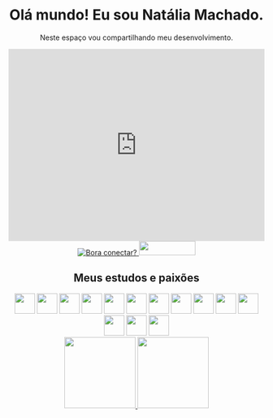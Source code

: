 
<h1 align="center">Olá mundo! Eu sou Natália Machado.</h1>
<div align="center">
	<p>
		Neste espaço vou compartilhando meu desenvolvimento.
	</p>
	<div style="padding-top:75.000%;position:relative;">
	<iframe src="https://gifer.com/embed/JKkW" width="100%" height="100%" style='position:absolute;top:0;left:0;' frameBorder="0" allowFullScreen></iframe>
	</div>
</div>
<div align="center">
    <a href="https://www.linkedin.com/in/nataliasfmmachado/" target="_blank">
        <img title="Bora conectar?" src="https://img.shields.io/badge/LinkedIn-0077B5?style=for-the-badge&logo=linkedin&logoColor=white">
    </a>
    <a href="mailto:nataliasfmmachado@gmail.com" target="_blank">
        <img src="https://img.shields.io/badge/Gmail-D14836?style=for-the-badge&logo=gmail&logoColor=white" width="111px" height="28px">
    </a>
</div>
<h2 align="center">Meus estudos e paixões</h2>
<div align="center">
		<img src="https://cdn.jsdelivr.net/gh/devicons/devicon/icons/java/java-original.svg" width="40" height="40"/>  
		<img src="https://cdn.jsdelivr.net/gh/devicons/devicon/icons/spring/spring-original.svg" width="40" height="40"/>
		<img src="https://cdn.jsdelivr.net/gh/devicons/devicon/icons/html5/html5-original.svg" width="40" height="40"/>  
		<img src="https://cdn.jsdelivr.net/gh/devicons/devicon/icons/css3/css3-original.svg" width="40" height="40"/>
		<img src="https://cdn.jsdelivr.net/gh/devicons/devicon/icons/angularjs/angularjs-original.svg" width="40" height="40"/>  
    <img src="https://cdn.jsdelivr.net/gh/devicons/devicon/icons/javascript/javascript-original.svg" width="40" height="40"/>
    <img src="https://cdn.jsdelivr.net/gh/devicons/devicon/icons/typescript/typescript-original.svg" width="40" height="40"/>
    <img src="https://cdn.jsdelivr.net/gh/devicons/devicon/icons/mysql/mysql-original-wordmark.svg" width="40" height="40"/>
    <img src="https://cdn.jsdelivr.net/gh/devicons/devicon/icons/microsoftsqlserver/microsoftsqlserver-plain-wordmark.svg" width="40" height="40"/>
    <img src="https://cdn.jsdelivr.net/gh/devicons/devicon/icons/vscode/vscode-original-wordmark.svg" width="40" height="40"/>
    <img src="https://cdn.jsdelivr.net/gh/devicons/devicon/icons/github/github-original-wordmark.svg" width="40" height="40"/>
    <img src="https://cdn.jsdelivr.net/gh/devicons/devicon/icons/git/git-original-wordmark.svg" width="40" height="40"/>
    <img src="https://cdn.jsdelivr.net/gh/devicons/devicon/icons/windows8/windows8-original.svg" width="40" height="40"/>
    <img src="https://cdn.jsdelivr.net/gh/devicons/devicon/icons/amazonwebservices/amazonwebservices-original-wordmark.svg" width="40px" height="40px">
</div>
<div align="center">
	<a href="https://github.com/nataliamacmac">  
  <img height="140" src="https://github-readme-stats.vercel.app/api/top-langs/?username=nataliamacmac&layout=compact&langs_count=7&theme=dracula"/>  
  <img height="140" src="https://github-readme-stats.vercel.app/api?username=nataliamacmac&show_icons=true&theme=dracula&include_all_commits=true&count_private=true"/> 
	</a>
</div>

